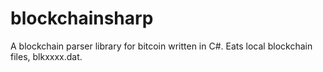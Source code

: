 blockchainsharp
===============

A blockchain parser library for bitcoin written in C#. Eats local blockchain files, blkxxxx.dat.
